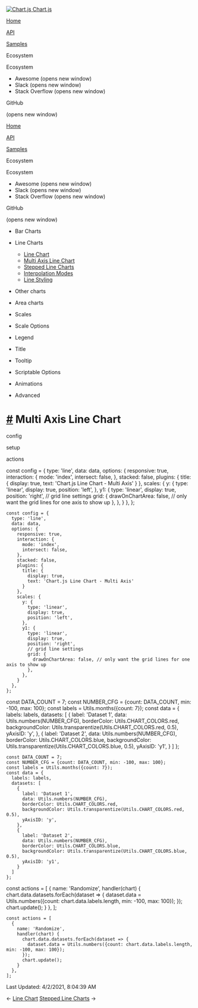 <a href="/docs/3.0.0/" class="home-link router-link-active"><img src="/docs/3.0.0/favicon.ico" alt="Chart.js" class="logo" /> <span class="site-name can-hide">Chart.js</span></a>

<a href="/docs/3.0.0/" class="nav-link">Home</a>

<a href="/docs/3.0.0/api/" class="nav-link">API</a>

<a href="/docs/3.0.0/samples/" class="nav-link router-link-active">Samples</a>

<span class="title">Ecosystem</span> <span class="arrow down"></span>

<span class="title">Ecosystem</span> <span class="arrow right"></span>

-   Awesome
    <span class="sr-only">(opens new window)</span>
-   Slack
    <span class="sr-only">(opens new window)</span>
-   Stack Overflow
    <span class="sr-only">(opens new window)</span>

GitHub

<span class="sr-only">(opens new window)</span>

<a href="/docs/3.0.0/" class="nav-link">Home</a>

<a href="/docs/3.0.0/api/" class="nav-link">API</a>

<a href="/docs/3.0.0/samples/" class="nav-link router-link-active">Samples</a>

<span class="title">Ecosystem</span> <span class="arrow down"></span>

<span class="title">Ecosystem</span> <span class="arrow right"></span>

-   Awesome
    <span class="sr-only">(opens new window)</span>
-   Slack
    <span class="sr-only">(opens new window)</span>
-   Stack Overflow
    <span class="sr-only">(opens new window)</span>

GitHub

<span class="sr-only">(opens new window)</span>

-   Bar Charts <span class="arrow right"></span>

-   Line Charts <span class="arrow down"></span>

    -   <a href="/docs/3.0.0/samples/line/line.html" class="sidebar-link">Line Chart</a>
    -   <a href="/docs/3.0.0/samples/line/multi-axis.html" class="active sidebar-link">Multi Axis Line Chart</a>
    -   <a href="/docs/3.0.0/samples/line/stepped.html" class="sidebar-link">Stepped Line Charts</a>
    -   <a href="/docs/3.0.0/samples/line/interpolation.html" class="sidebar-link">Interpolation Modes</a>
    -   <a href="/docs/3.0.0/samples/line/styling.html" class="sidebar-link">Line Styling</a>

-   Other charts <span class="arrow right"></span>

-   Area charts <span class="arrow right"></span>

-   Scales <span class="arrow right"></span>

-   Scale Options <span class="arrow right"></span>

-   Legend <span class="arrow right"></span>

-   Title <span class="arrow right"></span>

-   Tooltip <span class="arrow right"></span>

-   Scriptable Options <span class="arrow right"></span>

-   Animations <span class="arrow right"></span>

-   Advanced <span class="arrow right"></span>

<a href="#multi-axis-line-chart" class="header-anchor">#</a> Multi Axis Line Chart
==================================================================================

config

setup

actions

<a href="https://github.com/chartjs/Chart.js/blob/master/docs/samples/line/multi-axis.md" class="code-editor-tool fab fa-github fa-lg" title="View on GitHub"></a>

const config = { type: 'line', data: data, options: { responsive: true, interaction: { mode: 'index', intersect: false, }, stacked: false, plugins: { title: { display: true, text: 'Chart.js Line Chart - Multi Axis' } }, scales: { y: { type: 'linear', display: true, position: 'left', }, y1: { type: 'linear', display: true, position: 'right', // grid line settings grid: { drawOnChartArea: false, // only want the grid lines for one axis to show up }, }, } }, };

    const config = {
      type: 'line',
      data: data,
      options: {
        responsive: true,
        interaction: {
          mode: 'index',
          intersect: false,
        },
        stacked: false,
        plugins: {
          title: {
            display: true,
            text: 'Chart.js Line Chart - Multi Axis'
          }
        },
        scales: {
          y: {
            type: 'linear',
            display: true,
            position: 'left',
          },
          y1: {
            type: 'linear',
            display: true,
            position: 'right',
            // grid line settings
            grid: {
              drawOnChartArea: false, // only want the grid lines for one axis to show up
            },
          },
        }
      },
    };

const DATA\_COUNT = 7; const NUMBER\_CFG = {count: DATA\_COUNT, min: -100, max: 100}; const labels = Utils.months({count: 7}); const data = { labels: labels, datasets: \[ { label: 'Dataset 1', data: Utils.numbers(NUMBER\_CFG), borderColor: Utils.CHART\_COLORS.red, backgroundColor: Utils.transparentize(Utils.CHART\_COLORS.red, 0.5), yAxisID: 'y', }, { label: 'Dataset 2', data: Utils.numbers(NUMBER\_CFG), borderColor: Utils.CHART\_COLORS.blue, backgroundColor: Utils.transparentize(Utils.CHART\_COLORS.blue, 0.5), yAxisID: 'y1', } \] };

    const DATA_COUNT = 7;
    const NUMBER_CFG = {count: DATA_COUNT, min: -100, max: 100};
    const labels = Utils.months({count: 7});
    const data = {
      labels: labels,
      datasets: [
        {
          label: 'Dataset 1',
          data: Utils.numbers(NUMBER_CFG),
          borderColor: Utils.CHART_COLORS.red,
          backgroundColor: Utils.transparentize(Utils.CHART_COLORS.red, 0.5),
          yAxisID: 'y',
        },
        {
          label: 'Dataset 2',
          data: Utils.numbers(NUMBER_CFG),
          borderColor: Utils.CHART_COLORS.blue,
          backgroundColor: Utils.transparentize(Utils.CHART_COLORS.blue, 0.5),
          yAxisID: 'y1',
        }
      ]
    };

const actions = \[ { name: 'Randomize', handler(chart) { chart.data.datasets.forEach(dataset =&gt; { dataset.data = Utils.numbers({count: chart.data.labels.length, min: -100, max: 100}); }); chart.update(); } }, \];

    const actions = [
      {
        name: 'Randomize',
        handler(chart) {
          chart.data.datasets.forEach(dataset => {
            dataset.data = Utils.numbers({count: chart.data.labels.length, min: -100, max: 100});
          });
          chart.update();
        }
      },
    ];

<span class="prefix">Last Updated:</span> <span class="time">4/2/2021, 8:04:39 AM</span>

<span class="prev"> ← <a href="/docs/3.0.0/samples/line/line.html" class="prev">Line Chart</a> </span> <span class="next"> [Stepped Line Charts](/docs/3.0.0/samples/line/stepped.html) → </span>
